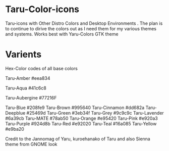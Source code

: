 # Taru-Color-icons

Taru-icons with Other Distro Colors and Desktop Environments . The plan is to continue to dirive the colors out as I need them for my various themes and systems. Works best with Yaru-Colors GTK theme

# Varients

Hex-Color codes of all base colors


Taru-Amber 	#eea834


Taru-Aqua 	#41c6c8


Taru-Aubergine 	#77216F


Taru-Blue 	#208fe9
Taru-Brown 	#995640
Taru-Cinnamon 	#dd682a 
Taru-Deepblue 	#25469d
Taru-Green 	#3eb34f 
Taru-Grey 	#9c9c9c 
Taru-Lavender 	#6a39cb 
Taru-MATE 	#78ab50 
Taru-Orange 	#e95420 
Taru-Pink 	#e920a3
Taru-Purple 	#924d8b
Taru-Red 	#e92020 
Taru-Teal 	#16a085	
Taru-Yellow 	#e9ba20


Credit to the  Jannomag of Yaru, kuroehanako of Taru and also Sienna theme from GNOME look
